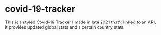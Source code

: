 # covid-19-tracker
This is a styled Covid-19 Tracker I made in late 2021 that's linked to an API, it provides updated global stats and a certain country stats.
